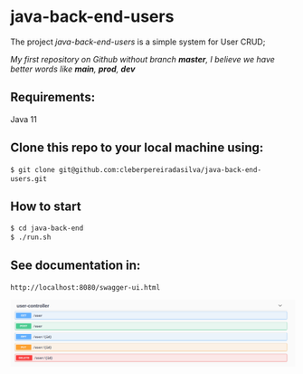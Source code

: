 
# java-back-end-users

The project *java-back-end-users* is a simple system for User CRUD;

*My first repository on Github without branch **master**, I believe we have better words like **main**, **prod**, **dev***

## Requirements:

Java 11


## Clone this repo to your local machine using:
```
$ git clone git@github.com:cleberpereiradasilva/java-back-end-users.git
```

## How to start
```
$ cd java-back-end
$ ./run.sh

```


## See documentation in:

`http://localhost:8080/swagger-ui.html`


![Swagger Image](swagger.png)
